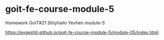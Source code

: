# goit-fe-course-module-5
Homework GoIT#21 Shtyhailo Yevhen module-5 

https://evgeshti.github.io/goit-fe-course-module-5/module-05/index.html
